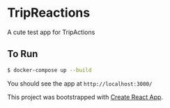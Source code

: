 # TripReactions
A cute test app for TripActions

## To Run
```bash
$ docker-compose up --build
```

You should see the app at `http://localhost:3000/`

This project was bootstrapped with [Create React App](https://github.com/facebook/create-react-app).

